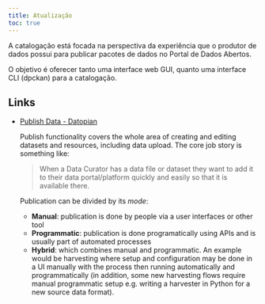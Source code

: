 ```yaml
---
title: Atualização
toc: true
---
```


A catalogação está focada na perspectiva da experiência que o produtor de dados possui para publicar pacotes de dados no Portal de Dados Abertos.

O objetivo é oferecer tanto uma interface web GUI, quanto uma interface CLI (dpckan) para a catalogação.

## Links

- [Publish Data - Datopian](https://github.com/datopian/tech.datopian.com/tree/master/publish)

    Publish functionality covers the whole area of creating and editing datasets and resources, including data upload. The core job story is something like:

    > When a Data Curator has a data file or dataset they want to add it to their data portal/platform quickly and easily so that it is available there.

    Publication can be divided by its *mode*:

    * **Manual**: publication is done by people via a user interfaces or other tool
    * **Programmatic**: publication is done programatically using APIs and is usually part of automated processes
    * **Hybrid**: which combines manual and programmatic. An example would be harvesting where setup and configuration may be done in a UI manually with the process then running automatically and programmatically (in addition, some new harvesting flows require manual programmatic setup e.g. writing a harvester in Python for a new source data format).